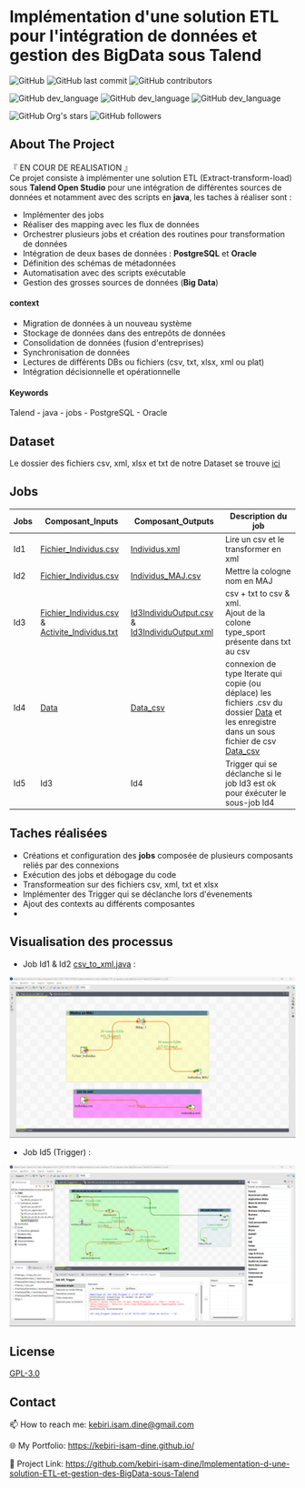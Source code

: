# Implémentation d'une solution ETL pour l'intégration de données et gestion des BigData sous Talend




![GitHub](https://img.shields.io/github/license/kebiri-isam-dine/Implementation-d-une-solution-ETL-et-gestion-des-BigData-sous-Talend?color=g&style=for-the-badge)
![GitHub last commit](https://img.shields.io/github/last-commit/kebiri-isam-dine/Implementation-d-une-solution-ETL-et-gestion-des-BigData-sous-Talend?color=red&style=for-the-badge)
![GitHub contributors](https://img.shields.io/github/contributors/kebiri-isam-dine/Implementation-d-une-solution-ETL-et-gestion-des-BigData-sous-Talend?color=yellow&style=for-the-badge)

![GitHub dev_language](https://img.shields.io/badge/Talend-green?style=flat&logo=talend&logoColor=white)
![GitHub dev_language](https://img.shields.io/badge/PostgreSQL-blue?style=flat&logo=postgresql&logoColor=white)
![GitHub dev_language](https://img.shields.io/badge/Oracle-red?style=flat&logo=oracle&logoColor=white)


![GitHub Org's stars](https://img.shields.io/github/stars/kebiri-isam-dine?style=social)
![GitHub followers](https://img.shields.io/github/followers/kebiri-isam-dine?style=social)




## About The Project

『 EN COUR DE REALISATION 』   
Ce projet consiste à implémenter une solution ETL (Extract-transform-load) sous **Talend Open Studio** pour une intégration de différentes sources de données et notamment avec des scripts en **java**, les taches à réaliser sont :

- Implémenter des jobs
- Réaliser des mapping avec les flux de données
- Orchestrer plusieurs jobs et création des routines pour transformation de données
- Intégration de deux bases de données : **PostgreSQL** et **Oracle**
- Définition des schémas de métadonnées
- Automatisation avec des scripts exécutable
- Gestion des grosses sources de données (**Big Data**)

#### context

- Migration de données à un nouveau système
- Stockage de données dans des entrepôts de données
- Consolidation de données (fusion d'entreprises)
- Synchronisation de données
- Lectures de différents DBs ou fichiers (csv, txt, xlsx, xml ou plat)
- Intégration décisionnelle et opérationnelle

#### Keywords

Talend  - java - jobs - PostgreSQL - Oracle

## Dataset

Le dossier des fichiers csv, xml, xlsx et txt de notre Dataset se trouve [ici](/Data_csv/Fichiers/)

## Jobs

Jobs | Composant_Inputs | Composant_Outputs | Description du job                                     |
|-----------------|-----------------|----------------------------------|---------------------------------------------|
| Id1 | [Fichier_Individus.csv](/Inputs/Fichier_Individus.csv)| [Individus.xml](/Outputs/Individus.xml)| Lire un csv et le transformer en xml|
| Id2 | [Fichier_Individus.csv](/Inputs/Fichier_Individus.csv)| [Individus_MAJ.csv](/Outputs/Individus_MAJ.csv)| Mettre la cologne nom en MAJ|
| Id3 | [Fichier_Individus.csv](/Inputs/Fichier_Individus.csv) & [Activite_Individus.txt](/Inputs/Activite_Individus.txt)| [Id3IndividuOutput.csv](/Outputs/Id3IndividuOutput.csv) & [Id3IndividuOutput.xml](Outputs/Id3IndividuOutput.xml)| csv + txt to csv & xml. <br>  Ajout de la colone type_sport présente dans txt au csv|
| Id4 | [Data](/Data)| [Data_csv](data/Data_csv/)| connexion de type Iterate qui copie (ou déplace) les fichiers .csv du dossier [Data](/Data) et les enregistre dans un sous fichier de csv [Data_csv](data/Data_csv/)|
| Id5 | Id3| Id4| Trigger qui se déclanche si le job Id3 est ok pour éxécuter le sous-job Id4|
## Taches réalisées

- Créations et configuration des **jobs** composée de plusieurs composants reliés par des connexions
- Exécution des jobs et débogage du code
- Transformeation sur des fichiers csv, xml, txt et xlsx
- Implémenter des Trigger qui se déclanche lors d'évenements
- Ajout des contexts au différents composantes
- 

## Visualisation des processus

- Job Id1 & Id2 [csv_to_xml.java](C:\Users\etudiant\OneDrive\My_Documents\Projects\Code\DB\Implementation-d-une-solution-ETL-et-gestion-des-BigData-sous-Talend\poms\jobs\process\Utilisation_fichiers\utilisation_fichier1_0.1\src\main\java\main1\utilisation_fichier1_0_1\Utilisation_fichier1.java) :
<img src="/Captures/Exemple1.png">

- Job Id5 (Trigger) :
<img src="/Captures/Exemple2.png">

## License

[GPL-3.0](https://choosealicense.com/licenses/gpl-3.0/)


## Contact

📫 How to reach me: kebiri.isam.dine@gmail.com

🌐 My Portfolio: <https://kebiri-isam-dine.github.io/>

🔗 Project Link: <https://github.com/kebiri-isam-dine/Implementation-d-une-solution-ETL-et-gestion-des-BigData-sous-Talend>